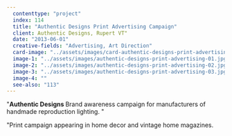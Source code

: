 ```yaml
---
  contenttype: "project"
  index: 114
  title: "Authentic Designs Print Advertising Campaign"
  client: Authentic Designs, Rupert VT"
  date: "2013-06-01"
  creative-fields: "Advertising, Art Direction"
  card-image: "../assets/images/card-authentic-designs-print-advertising.jpg"
  image-1: "../assets/images/authentic-designs-print-advertising-01.jpg"
  image-2: "../assets/images/authentic-designs-print-advertising-02.jpg"
  image-3: "../assets/images/authentic-designs-print-advertising-03.jpg"
  image-4: ""
  see-also: "113"
---
```


<p className=copy_A>"<strong>Authentic Designs </strong> Brand awareness campaign for manufacturers of handmade reproduction lighting.
"</p>
<p className=copy_B>"Print campaign appearing in home decor and vintage home magazines.</p>
<p className=copy_C></p>
<p className=copy_D></p>
